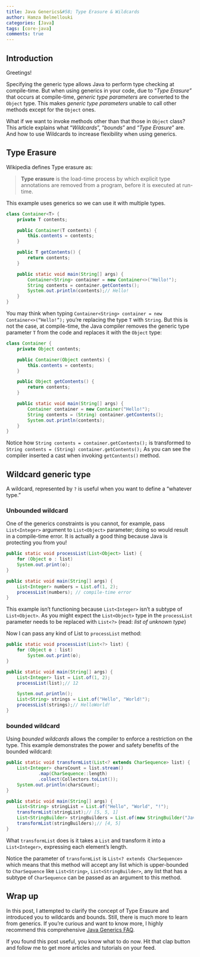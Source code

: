 ```yaml
---
title: Java Generics&#58; Type Erasure & Wildcards
author: Hamza Belmellouki
categories: [Java]
tags: [core-java]
comments: true
---  
```


## Introduction

Greetings!

Specifying the generic type allows Java to perform type checking at compile-time. But when using generics in your code, due to “*Type Erasure”* that occurs at compile-time, *generic type parameters* are converted to the `Object` type. This makes *generic* *type parameters* unable to call other methods except for the `Object` ones.

What if we want to invoke methods other than that those in `Object` class? This article explains what “*Wildcards*”, “*bounds*” and “*Type Erasure*” are. And how to use Wildcards to increase flexibility when using generics.

## Type Erasure

Wikipedia defines Type erasure as:
> **Type erasure** is the load-time process by which explicit type annotations are removed from a program, before it is executed at run-time.

This example uses generics so we can use it with multiple types.

```java
class Container<T> {
    private T contents;

    public Container(T contents) {
        this.contents = contents;
    }

    public T getContents() {
        return contents;
    }

    public static void main(String[] args) {
        Container<String> container = new Container<>("Hello!");
        String contents = container.getContents();
        System.out.println(contents);// Hello!
    }
}
```

You may think when typing `Container<String> container = new Container<>(“Hello!”);` you’re replacing the type `T` with `String`. But this is not the case, at compile-time, the Java compiler removes the generic type parameter `T` from the code and replaces it with the `Object` type:
```java
class Container {
    private Object contents;

    public Container(Object contents) {
        this.contents = contents;
    }

    public Object getContents() {
        return contents;
    }

    public static void main(String[] args) {
        Container container = new Container("Hello!");
        String contents = (String) container.getContents();
        System.out.println(contents);
    }
}
```

Notice how `String contents = container.getContents();` is transformed to `String contents = (String) container.getContents();` As you can see the compiler inserted a cast when invoking `getContents()` method.

## Wildcard generic type

A wildcard, represented by `?` is useful when you want to define a “whatever type.”

### Unbounded wildcard

One of the generics constraints is you cannot, for example, pass `List<Integer>` argument to `List<Object>` parameter; doing so would result in a compile-time error. It is actually a good thing because Java is protecting you from you!

```java
public static void processList(List<Object> list) {
    for (Object o : list)
    System.out.print(o);
}

public static void main(String[] args) {
    List<Integer> numbers = List.of(1, 2);
    processList(numbers); // compile-time error
}
```
This example isn’t functioning because `List<Integer>` isn’t a subtype of `List<Object>`. As you might expect the `List<Object>` type in the `processList` parameter needs to be replaced with `List<?>` (read: *list of unknown type*)

Now I can pass any kind of List to `processList` method:

```java
public static void processList(List<?> list) {
    for (Object o : list)
        System.out.print(o);
}

public static void main(String[] args) {
    List<Integer> list = List.of(1, 2);
    processList(list);// 12

    System.out.println();
    List<String> strings = List.of("Hello", "World!");
    processList(strings);// HelloWorld!
}
```

### bounded wildcard

Using *bounded* *wildcards* allows the compiler to enforce a restriction on the type. This example demonstrates the power and safety benefits of the bounded wildcard:

```java
public static void transformList(List<? extends CharSequence> list) {
    List<Integer> charsCount = list.stream()
            .map(CharSequence::length)
            .collect(Collectors.toList());
    System.out.println(charsCount);
}

public static void main(String[] args) {
    List<String> stringList = List.of("Hello", "World", "!");
    transformList(stringList);// [5, 5, 1]
    List<StringBuilder> stringBuilders = List.of(new StringBuilder("Java"), new StringBuilder("Rocks"));
    transformList(stringBuilders);// [4, 5]
}
```

What `transformList` does is it takes a `List` and transform it into a `List<Integer>`, expressing each element’s length.

Notice the parameter of `transformList` is `List<? extends CharSequence>` which means that this method will accept any list which is upper-bounded to `CharSequence` like `List<String>`, `List<StringBuilder>`, any list that has a subtype of `CharSequence` can be passed as an argument to this method.

## Wrap up

In this post, I attempted to clarify the concept of Type Erasure and introduced you to wildcards and bounds. Still, there is much more to learn from generics. If you’re curious and want to know more, I highly recommend this comprehensive [Java Generics FAQ](http://www.angelikalanger.com/GenericsFAQ/JavaGenericsFAQ.html).

If you found this post useful, you know what to do now. Hit that clap button and follow me to get more articles and tutorials on your feed.
